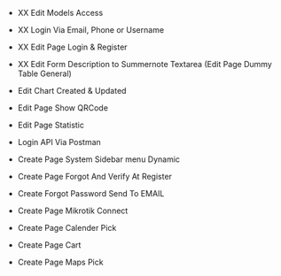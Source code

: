 - XX Edit Models Access
- XX Login Via Email, Phone or Username
- XX Edit Page Login & Register
- XX Edit Form Description to Summernote Textarea (Edit Page Dummy Table General)
- Edit Chart Created & Updated
- Edit Page Show QRCode

- Edit Page Statistic
- Login API Via Postman

- Create Page System Sidebar menu Dynamic

- Create Page Forgot And Verify At Register
- Create Forgot Password Send To EMAIL
- Create Page Mikrotik Connect
- Create Page Calender Pick
- Create Page Cart
- Create Page Maps Pick
